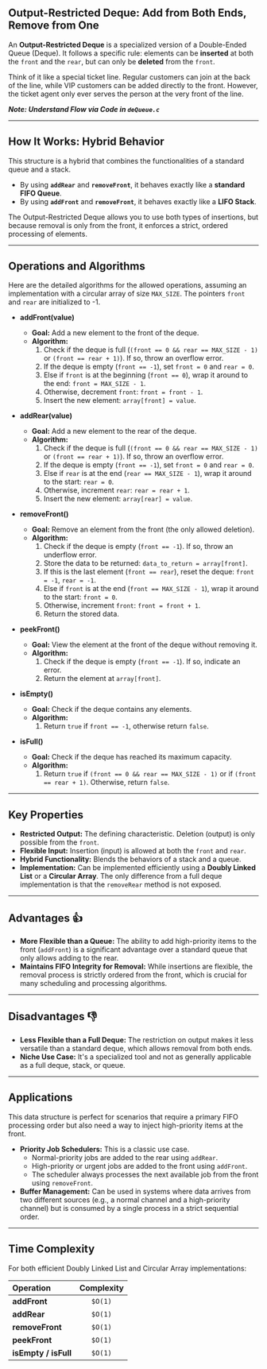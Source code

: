 ## Output-Restricted Deque: Add from Both Ends, Remove from One

An **Output-Restricted Deque** is a specialized version of a Double-Ended Queue (Deque). It follows a specific rule: elements can be **inserted** at both the `front` and the `rear`, but can only be **deleted** from the `front`.

Think of it like a special ticket line. Regular customers can join at the back of the line, while VIP customers can be added directly to the front. However, the ticket agent only ever serves the person at the very front of the line.

***Note: Understand Flow via Code in `deQueue.c`***

---

## How It Works: Hybrid Behavior

This structure is a hybrid that combines the functionalities of a standard queue and a stack.

* By using **`addRear`** and **`removeFront`**, it behaves exactly like a **standard FIFO Queue**.
* By using **`addFront`** and **`removeFront`**, it behaves exactly like a **LIFO Stack**.

The Output-Restricted Deque allows you to use both types of insertions, but because removal is only from the front, it enforces a strict, ordered processing of elements.

---

## Operations and Algorithms

Here are the detailed algorithms for the allowed operations, assuming an implementation with a circular array of size `MAX_SIZE`. The pointers `front` and `rear` are initialized to -1.

* **addFront(value)**
    * **Goal:** Add a new element to the front of the deque.
    * **Algorithm:**
        1.  Check if the deque is full (`(front == 0 && rear == MAX_SIZE - 1)` or `(front == rear + 1)`). If so, throw an overflow error.
        2.  If the deque is empty (`front == -1`), set `front = 0` and `rear = 0`.
        3.  Else if `front` is at the beginning (`front == 0`), wrap it around to the end: `front = MAX_SIZE - 1`.
        4.  Otherwise, decrement `front`: `front = front - 1`.
        5.  Insert the new element: `array[front] = value`.

* **addRear(value)**
    * **Goal:** Add a new element to the rear of the deque.
    * **Algorithm:**
        1.  Check if the deque is full (`(front == 0 && rear == MAX_SIZE - 1)` or `(front == rear + 1)`). If so, throw an overflow error.
        2.  If the deque is empty (`front == -1`), set `front = 0` and `rear = 0`.
        3.  Else if `rear` is at the end (`rear == MAX_SIZE - 1`), wrap it around to the start: `rear = 0`.
        4.  Otherwise, increment `rear`: `rear = rear + 1`.
        5.  Insert the new element: `array[rear] = value`.

* **removeFront()**
    * **Goal:** Remove an element from the front (the only allowed deletion).
    * **Algorithm:**
        1.  Check if the deque is empty (`front == -1`). If so, throw an underflow error.
        2.  Store the data to be returned: `data_to_return = array[front]`.
        3.  If this is the last element (`front == rear`), reset the deque: `front = -1`, `rear = -1`.
        4.  Else if `front` is at the end (`front == MAX_SIZE - 1`), wrap it around to the start: `front = 0`.
        5.  Otherwise, increment `front`: `front = front + 1`.
        6.  Return the stored data.

* **peekFront()**
    * **Goal:** View the element at the front of the deque without removing it.
    * **Algorithm:**
        1.  Check if the deque is empty (`front == -1`). If so, indicate an error.
        2.  Return the element at `array[front]`.

* **isEmpty()**
    * **Goal:** Check if the deque contains any elements.
    * **Algorithm:**
        1.  Return `true` if `front == -1`, otherwise return `false`.

* **isFull()**
    * **Goal:** Check if the deque has reached its maximum capacity.
    * **Algorithm:**
        1.  Return `true` if `(front == 0 && rear == MAX_SIZE - 1)` or if `(front == rear + 1)`. Otherwise, return `false`.

---

## Key Properties

* **Restricted Output:** The defining characteristic. Deletion (output) is only possible from the `front`.
* **Flexible Input:** Insertion (input) is allowed at both the `front` and `rear`.
* **Hybrid Functionality:** Blends the behaviors of a stack and a queue.
* **Implementation:** Can be implemented efficiently using a **Doubly Linked List** or a **Circular Array**. The only difference from a full deque implementation is that the `removeRear` method is not exposed.

---

## Advantages 👍

* **More Flexible than a Queue:** The ability to add high-priority items to the front (`addFront`) is a significant advantage over a standard queue that only allows adding to the rear.
* **Maintains FIFO Integrity for Removal:** While insertions are flexible, the removal process is strictly ordered from the front, which is crucial for many scheduling and processing algorithms.

---

## Disadvantages 👎

* **Less Flexible than a Full Deque:** The restriction on output makes it less versatile than a standard deque, which allows removal from both ends.
* **Niche Use Case:** It's a specialized tool and not as generally applicable as a full deque, stack, or queue.

---

## Applications

This data structure is perfect for scenarios that require a primary FIFO processing order but also need a way to inject high-priority items at the front.

* **Priority Job Schedulers:** This is a classic use case.
    * Normal-priority jobs are added to the rear using `addRear`.
    * High-priority or urgent jobs are added to the front using `addFront`.
    * The scheduler always processes the next available job from the front using `removeFront`.
* **Buffer Management:** Can be used in systems where data arrives from two different sources (e.g., a normal channel and a high-priority channel) but is consumed by a single process in a strict sequential order.

---

## Time Complexity

For both efficient Doubly Linked List and Circular Array implementations:

| Operation | Complexity |
| :--- | :---: |
| **addFront** | `$O(1)` |
| **addRear** | `$O(1)` |
| **removeFront** | `$O(1)` |
| **peekFront** | `$O(1)` |
| **isEmpty / isFull** | `$O(1)` |